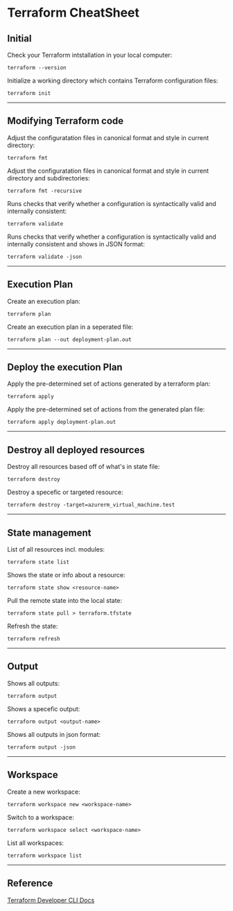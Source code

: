 # Terraform CheatSheet

## Initial
Check your Terraform intstallation in your local computer:
```
terraform --version
```

Initialize a working directory which contains Terraform configuration files:
```
terraform init
```
---
## Modifying Terraform code
Adjust the configuratation files in canonical format and style in current directory:
```
terraform fmt
```

Adjust the configuratation files in canonical format and style in current directory and subdirectories:
```
terraform fmt -recursive 
```

Runs checks that verify whether a configuration is syntactically valid and internally consistent:
```
terraform validate
```

Runs checks that verify whether a configuration is syntactically valid and internally consistent and shows in JSON format:
```
terraform validate -json
```
---
## Execution Plan
Create an execution plan:
```
terraform plan
```

Create an execution plan in a seperated file:
```
terraform plan --out deployment-plan.out
```
---
## Deploy the execution Plan
Apply the pre-determined set of actions generated by a terraform plan:
```
terraform apply
```

Apply the pre-determined set of actions from the generated plan file:
```
terraform apply deployment-plan.out
```
---
## Destroy all deployed resources
Destroy all resources based off of what's in state file:
```
terraform destroy
```

Destroy a specefic or targeted resource:
```
terraform destroy -target=azurerm_virtual_machine.test
```
---
## State management
List of all resources incl. modules:
```
terraform state list
```

Shows the state or info about a resource:
```
terraform state show <resource-name>
```

Pull the remote state into the local state:
```
terraform state pull > terraform.tfstate
```

Refresh the state:
```
terraform refresh
```
---
## Output
Shows all outputs:
```
terraform output
```

Shows a specefic output:
```
terraform output <output-name>
```

Shows all outputs in json format:
```
terraform output -json
```
---
## Workspace
Create a new workspace:
```
terraform workspace new <workspace-name>
```

Switch to a workspace:
```
terraform workspace select <workspace-name>
```

List all workspaces:
```
terraform workspace list
```

---

## Reference
[Terraform Developer CLI Docs](https://developer.hashicorp.com/terraform/cli)